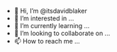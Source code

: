 - 👋 Hi, I’m @itsdavidblaker
- 👀 I’m interested in ...
- 🌱 I’m currently learning ...
- 💞️ I’m looking to collaborate on ...
- 📫 How to reach me ...

<!---
itsdavidblaker/itsdavidblaker is a ✨ special ✨ repository because its `README.md` (this file) appears on your GitHub profile.
You can click the Preview link to take a look at your changes.
--->

